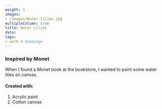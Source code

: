 ```yaml
---
weight: 1
images:
- /images/Water-lilies.jpg
multipleColumn: true
title: Water Lilies
date: 
tags:
- work # homepage
---
```

### Inspired by Monet
When I found a Monet book at the bookstore, I wanted to paint some water lilies on canvas.

#### Created with:

1. Acrylic paint
2. Cotton canvas